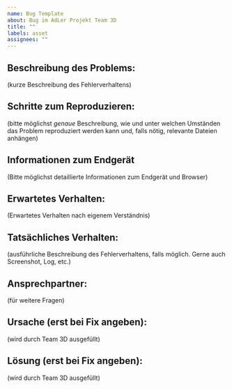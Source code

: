 ```yaml
---
name: Bug Template
about: Bug im AdLer Projekt Team 3D
title: ""
labels: asset
assignees: ""
---
```


## Beschreibung des Problems:

(kurze Beschreibung des Fehlerverhaltens)

## Schritte zum Reproduzieren:

(bitte möglichst _genaue_ Beschreibung, wie und unter welchen Umständen das Problem reproduziert werden kann und, falls nötig, relevante Dateien anhängen)

## Informationen zum Endgerät

(Bitte möglichst detaillierte Informationen zum Endgerät und Browser)

## Erwartetes Verhalten:

(Erwartetes Verhalten nach eigenem Verständnis)

## Tatsächliches Verhalten:

(ausführliche Beschreibung des Fehlerverhaltens, falls möglich. Gerne auch Screenshot, Log, etc.)

## Ansprechpartner:

(für weitere Fragen)

## Ursache (erst bei Fix angeben):

(wird durch Team 3D ausgefüllt)

## Lösung (erst bei Fix angeben):

(wird durch Team 3D ausgefüllt)
